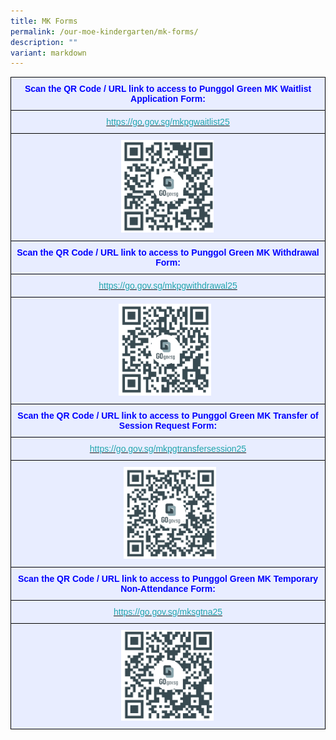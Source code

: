 ```yaml
---
title: MK Forms
permalink: /our-moe-kindergarten/mk-forms/
description: ""
variant: markdown
---
```

<table style="border-collapse:collapse;border-spacing:0" class="tg"><thead><tr><th style="background-color:#E8EDFF;border-color:black;border-style:solid;border-width:1px;color:#00F;font-family:Arial, sans-serif;font-size:14px;font-weight:bold;overflow:hidden;padding:10px 5px;text-align:center;vertical-align:top;word-break:normal">Scan the QR Code / URL link to access to Punggol Green MK Waitlist Application Form:</th></tr></thead><tbody><tr><td style="background-color:#E8EDFF;border-color:black;border-style:solid;border-width:1px;color:#222;font-family:Arial, sans-serif;font-size:14px;overflow:hidden;padding:10px 5px;text-align:center;vertical-align:middle;word-break:normal"><span style="color:#222"> </span> <a href="https://go.gov.sg/mkpgwaitlist25"><span style="font-weight:400;text-decoration:none;color:#22A5AE">https://go.gov.sg/mkpgwaitlist25</span></a></td></tr><tr><td style="background-color:#E8EDFF;border-color:black;border-style:solid;border-width:1px;color:#222;font-family:Arial, sans-serif;font-size:14px;overflow:hidden;padding:10px 5px;text-align:left;vertical-align:middle;word-break:normal"><span style="color:#222">&nbsp;&nbsp;&nbsp;&nbsp;&nbsp;&nbsp;&nbsp;&nbsp;&nbsp;&nbsp;&nbsp;&nbsp;&nbsp;&nbsp;&nbsp;&nbsp;&nbsp;&nbsp;&nbsp;&nbsp;&nbsp;&nbsp;&nbsp;&nbsp;&nbsp;&nbsp;&nbsp;&nbsp;&nbsp;&nbsp;&nbsp;&nbsp;&nbsp;&nbsp;&nbsp;&nbsp;&nbsp;&nbsp;&nbsp;&nbsp;&nbsp;&nbsp;&nbsp; </span><img src="/images/Our%20MOE%20Kindergarten/waitlist.png" style="width:30%">	<br></td></tr><tr><td style="background-color:#E8EDFF;border-color:black;border-style:solid;border-width:1px;color:#00F;font-family:Arial, sans-serif;font-size:14px;font-weight:bold;overflow:hidden;padding:10px 5px;text-align:center;vertical-align:top;word-break:normal"> Scan the QR Code / URL link to access to Punggol Green MK Withdrawal Form:</td></tr><tr><td style="background-color:#E8EDFF;border-color:black;border-style:solid;border-width:1px;color:#222;font-family:Arial, sans-serif;font-size:14px;overflow:hidden;padding:10px 5px;text-align:center;vertical-align:middle;word-break:normal"><span style="color:#222"> </span> <a href="https://go.gov.sg/mkpgwithdrawal25"><span style="font-weight:400;text-decoration:none;color:#22A5AE">https://go.gov.sg/mkpgwithdrawal25</span></a></td></tr><tr><td style="background-color:#E8EDFF;border-color:black;border-style:solid;border-width:1px;color:#222;font-family:Arial, sans-serif;font-size:14px;overflow:hidden;padding:10px 5px;text-align:left;vertical-align:middle;word-break:normal"><span style="color:#222"> &nbsp;&nbsp;&nbsp;&nbsp;&nbsp;&nbsp;&nbsp;&nbsp;&nbsp;&nbsp;&nbsp;&nbsp;&nbsp;&nbsp;&nbsp;&nbsp;&nbsp;&nbsp;&nbsp;&nbsp;&nbsp;&nbsp;&nbsp;&nbsp;&nbsp;&nbsp;&nbsp;&nbsp;&nbsp;&nbsp;&nbsp;&nbsp;&nbsp;&nbsp;&nbsp;&nbsp;&nbsp;&nbsp;&nbsp;&nbsp;&nbsp;&nbsp;&nbsp;</span><img src="/images/Our%20MOE%20Kindergarten/withdrawal.png" style="width:30%"><br></td></tr><tr><td style="background-color:#E8EDFF;border-color:black;border-style:solid;border-width:1px;color:#00F;font-family:Arial, sans-serif;font-size:14px;font-weight:bold;overflow:hidden;padding:10px 5px;text-align:center;vertical-align:top;word-break:normal"> Scan the QR Code / URL link to access to Punggol Green MK Transfer of Session Request Form:</td></tr><tr><td style="background-color:#E8EDFF;border-color:black;border-style:solid;border-width:1px;color:#222;font-family:Arial, sans-serif;font-size:14px;overflow:hidden;padding:10px 5px;text-align:center;vertical-align:middle;word-break:normal"><span style="color:#222"> </span> <a href="https://go.gov.sg/mkpgtransfersession25"><span style="font-weight:400;text-decoration:none;color:#22A5AE">https://go.gov.sg/mkpgtransfersession25</span></a></td></tr><tr><td style="background-color:#E8EDFF;border-color:black;border-style:solid;border-width:1px;color:#222;font-family:Arial, sans-serif;font-size:14px;overflow:hidden;padding:10px 5px;text-align:left;vertical-align:middle;word-break:normal"><span style="color:#222">&nbsp;&nbsp;&nbsp;&nbsp;&nbsp;&nbsp;&nbsp;&nbsp;&nbsp;&nbsp;&nbsp;&nbsp;&nbsp;&nbsp;&nbsp;&nbsp;&nbsp;&nbsp;&nbsp;&nbsp;&nbsp;&nbsp;&nbsp;&nbsp;&nbsp;&nbsp;&nbsp;&nbsp;&nbsp;&nbsp;&nbsp;&nbsp;&nbsp;&nbsp;&nbsp;&nbsp;&nbsp;&nbsp;&nbsp;&nbsp;&nbsp;&nbsp;&nbsp;&nbsp; </span><img src="/images/Our%20MOE%20Kindergarten/transfer.png" style="width:30%"><br> </td></tr><tr><td style="background-color:#E8EDFF;border-color:black;border-style:solid;border-width:1px;color:#00F;font-family:Arial, sans-serif;font-size:14px;font-weight:bold;overflow:hidden;padding:10px 5px;text-align:center;vertical-align:top;word-break:normal"> Scan the QR Code / URL link to access to Punggol Green MK Temporary Non-Attendance Form:</td></tr><tr><td style="background-color:#E8EDFF;border-color:black;border-style:solid;border-width:1px;color:#222;font-family:Arial, sans-serif;font-size:14px;overflow:hidden;padding:10px 5px;text-align:center;vertical-align:middle;word-break:normal"><span style="color:#222"> </span> <a href="https://go.gov.sg/mksgtna25"><span style="font-weight:400;text-decoration:none;color:#22A5AE">https://go.gov.sg/mksgtna25</span></a></td></tr><tr><td style="background-color:#E8EDFF;border-color:black;border-style:solid;border-width:1px;color:#222;font-family:Arial, sans-serif;font-size:14px;overflow:hidden;padding:10px 5px;text-align:left;vertical-align:middle;word-break:normal"><span style="color:#222">&nbsp;&nbsp;&nbsp;&nbsp;&nbsp;&nbsp;&nbsp;&nbsp;&nbsp;&nbsp;&nbsp;&nbsp;&nbsp;&nbsp;&nbsp;&nbsp;&nbsp;&nbsp;&nbsp;&nbsp;&nbsp;&nbsp;&nbsp;&nbsp;&nbsp;&nbsp;&nbsp;&nbsp;&nbsp;&nbsp;&nbsp;&nbsp;&nbsp;&nbsp;&nbsp;&nbsp;&nbsp;&nbsp;&nbsp;&nbsp;&nbsp;&nbsp;&nbsp; </span><img src="/images/Our%20MOE%20Kindergarten/nonattendance.png" style="width:30%"></td></tr></tbody></table>